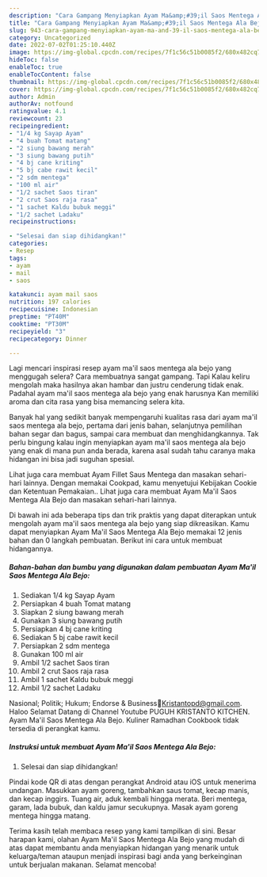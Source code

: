 ```yaml
---
description: "Cara Gampang Menyiapkan Ayam Ma&amp;#39;il Saos Mentega Ala Bejo yang Lezat, Buat Buka Puasa Sempurna"
title: "Cara Gampang Menyiapkan Ayam Ma&amp;#39;il Saos Mentega Ala Bejo yang Lezat, Buat Buka Puasa Sempurna"
slug: 943-cara-gampang-menyiapkan-ayam-ma-and-39-il-saos-mentega-ala-bejo-yang-lezat-buat-buka-puasa-sempurna
category: Uncategorized
date: 2022-07-02T01:25:10.440Z
image: https://img-global.cpcdn.com/recipes/7f1c56c51b0085f2/680x482cq70/ayam-mail-saos-mentega-ala-bejo-foto-resep-utama.jpg
hideToc: false
enableToc: true
enableTocContent: false
thumbnail: https://img-global.cpcdn.com/recipes/7f1c56c51b0085f2/680x482cq70/ayam-mail-saos-mentega-ala-bejo-foto-resep-utama.jpg
cover: https://img-global.cpcdn.com/recipes/7f1c56c51b0085f2/680x482cq70/ayam-mail-saos-mentega-ala-bejo-foto-resep-utama.jpg
author: Admin
authorAv: notfound
ratingvalue: 4.1
reviewcount: 23
recipeingredient:
- "1/4 kg Sayap Ayam"
- "4 buah Tomat matang"
- "2 siung bawang merah"
- "3 siung bawang putih"
- "4 bj cane kriting"
- "5 bj cabe rawit kecil"
- "2 sdm mentega"
- "100 ml air"
- "1/2 sachet Saos tiran"
- "2 crut Saos raja rasa"
- "1 sachet Kaldu bubuk meggi"
- "1/2 sachet Ladaku"
recipeinstructions:

- "Selesai dan siap dihidangkan!"
categories:
- Resep
tags:
- ayam
- mail
- saos

katakunci: ayam mail saos 
nutrition: 197 calories
recipecuisine: Indonesian
preptime: "PT40M"
cooktime: "PT30M"
recipeyield: "3"
recipecategory: Dinner

---
```



Lagi mencari inspirasi resep ayam ma&#39;il saos mentega ala bejo yang menggugah selera? Cara membuatnya sangat gampang. Tapi Kalau keliru mengolah maka hasilnya akan hambar dan justru cenderung tidak enak. Padahal ayam ma&#39;il saos mentega ala bejo yang enak harusnya Kan memiliki aroma dan cita rasa yang bisa memancing selera kita.


Banyak hal yang sedikit banyak mempengaruhi kualitas rasa dari ayam ma&#39;il saos mentega ala bejo, pertama dari jenis bahan, selanjutnya pemilihan bahan segar dan bagus, sampai cara membuat dan menghidangkannya. Tak perlu bingung kalau ingin menyiapkan ayam ma&#39;il saos mentega ala bejo yang enak di mana pun anda berada, karena asal sudah tahu caranya maka hidangan ini bisa jadi suguhan spesial.

Lihat juga cara membuat Ayam Fillet Saus Mentega dan masakan sehari-hari lainnya. Dengan memakai Cookpad, kamu menyetujui Kebijakan Cookie dan Ketentuan Pemakaian.. Lihat juga cara membuat Ayam Ma&#39;il Saos Mentega Ala Bejo dan masakan sehari-hari lainnya.


Di bawah ini ada beberapa tips dan trik praktis yang dapat diterapkan untuk mengolah ayam ma&#39;il saos mentega ala bejo yang siap dikreasikan. Kamu dapat menyiapkan Ayam Ma&#39;il Saos Mentega Ala Bejo memakai 12 jenis bahan dan 0 langkah pembuatan. Berikut ini cara untuk membuat hidangannya.

<!--inarticleads1-->

##### Bahan-bahan dan bumbu yang digunakan dalam pembuatan Ayam Ma&#39;il Saos Mentega Ala Bejo:

1. Sediakan 1/4 kg Sayap Ayam
1. Persiapkan 4 buah Tomat matang
1. Siapkan 2 siung bawang merah
1. Gunakan 3 siung bawang putih
1. Persiapkan 4 bj cane kriting
1. Sediakan 5 bj cabe rawit kecil
1. Persiapkan 2 sdm mentega
1. Gunakan 100 ml air
1. Ambil 1/2 sachet Saos tiran
1. Ambil 2 crut Saos raja rasa
1. Ambil 1 sachet Kaldu bubuk meggi
1. Ambil 1/2 sachet Ladaku


Nasional; Politik; Hukum; Endorse &amp; Business📩Kristantopd@gmail.com. Haloo Selamat Datang di Channel Youtube PUGUH KRISTANTO KITCHEN. Ayam Ma&#39;il Saos Mentega Ala Bejo. Kuliner Ramadhan Cookbook tidak tersedia di perangkat kamu. 

<!--inarticleads2-->

##### Instruksi untuk membuat Ayam Ma&#39;il Saos Mentega Ala Bejo:


1. Selesai dan siap dihidangkan!

Pindai kode QR di atas dengan perangkat Android atau iOS untuk menerima undangan. Masukkan ayam goreng, tambahkan saus tomat, kecap manis, dan kecap inggirs. Tuang air, aduk kembali hingga merata. Beri mentega, garam, lada bubuk, dan kaldu jamur secukupnya. Masak ayam goreng mentega hingga matang. 

Terima kasih telah membaca resep yang kami tampilkan di sini. Besar harapan kami, olahan Ayam Ma&#39;il Saos Mentega Ala Bejo yang mudah di atas dapat membantu anda menyiapkan hidangan yang menarik untuk keluarga/teman ataupun menjadi inspirasi bagi anda yang berkeinginan untuk berjualan makanan. Selamat mencoba!
